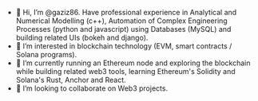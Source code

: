 - 👋 Hi, I’m @gaziz86. Have professional experience in Analytical and Numerical Modelling (c++), Automation of Complex Engineering Processes (python and javascript) using Databases (MySQL) and building related UIs (bokeh and django).
- 👀 I’m interested in blockchain technology (EVM, smart contracts / Solana programs).
- 🌱 I’m currently running an Ethereum node and exploring the blockchain while building related web3 tools, learning Ethereum's Solidity and Solana's Rust, Anchor and React.
- 💞️ I’m looking to collaborate on Web3 projects.

<!---
gaziz86/gaziz86 is a ✨ special ✨ repository because its `README.md` (this file) appears on your GitHub profile.
You can click the Preview link to take a look at your changes.
--->
